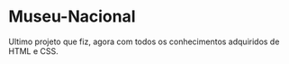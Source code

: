# Museu-Nacional
 Ultimo projeto que fiz, agora com todos os conhecimentos adquiridos de HTML e CSS. 
